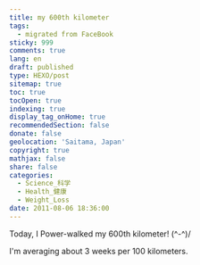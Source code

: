 ```yaml
---
title: my 600th kilometer
tags:
  - migrated from FaceBook
sticky: 999
comments: true
lang: en
draft: published
type: HEXO/post
sitemap: true
toc: true
tocOpen: true
indexing: true
display_tag_onHome: true
recommendedSection: false
donate: false
geolocation: 'Saitama, Japan'
copyright: true
mathjax: false
share: false
categories:
  - Science_科学
  - Health_健康
  - Weight_Loss
date: 2011-08-06 18:36:00
---
```


Today, I Power-walked my 600th kilometer! 
(^-^)/

I'm averaging about 3 weeks per 100 kilometers.